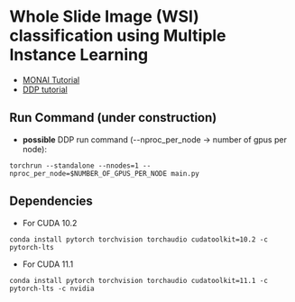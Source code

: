 # Whole Slide Image (WSI) classification using Multiple Instance Learning

* [MONAI Tutorial](https://github.com/Project-MONAI/tutorials/tree/main/pathology/multiple_instance_learning)
* [DDP tutorial](https://pytorch.org/docs/stable/distributed.elastic.html)

## Run Command (under construction)
* **possible** DDP run command (--nproc_per_node -> number of gpus per node):
```
torchrun --standalone --nnodes=1 --nproc_per_node=$NUMBER_OF_GPUS_PER_NODE main.py
```

## Dependencies
* For CUDA 10.2
```
conda install pytorch torchvision torchaudio cudatoolkit=10.2 -c pytorch-lts
```

* For CUDA 11.1
```
conda install pytorch torchvision torchaudio cudatoolkit=11.1 -c pytorch-lts -c nvidia
```
